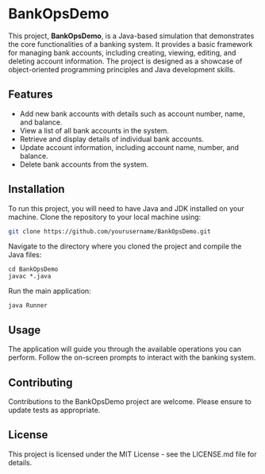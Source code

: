 # BankOpsDemo

This project, **BankOpsDemo**, is a Java-based simulation that demonstrates the core functionalities of a banking system. It provides a basic framework for managing bank accounts, including creating, viewing, editing, and deleting account information. The project is designed as a showcase of object-oriented programming principles and Java development skills.

## Features

- Add new bank accounts with details such as account number, name, and balance.
- View a list of all bank accounts in the system.
- Retrieve and display details of individual bank accounts.
- Update account information, including account name, number, and balance.
- Delete bank accounts from the system.

## Installation

To run this project, you will need to have Java and JDK installed on your machine. Clone the repository to your local machine using:

```bash
git clone https://github.com/yourusername/BankOpsDemo.git
```

Navigate to the directory where you cloned the project and compile the Java files:

```
cd BankOpsDemo
javac *.java
```

Run the main application:

```
java Runner
```

## Usage
The application will guide you through the available operations you can perform. Follow the on-screen prompts to interact with the banking system.

## Contributing
Contributions to the BankOpsDemo project are welcome. Please ensure to update tests as appropriate.

## License
This project is licensed under the MIT License - see the LICENSE.md file for details.

